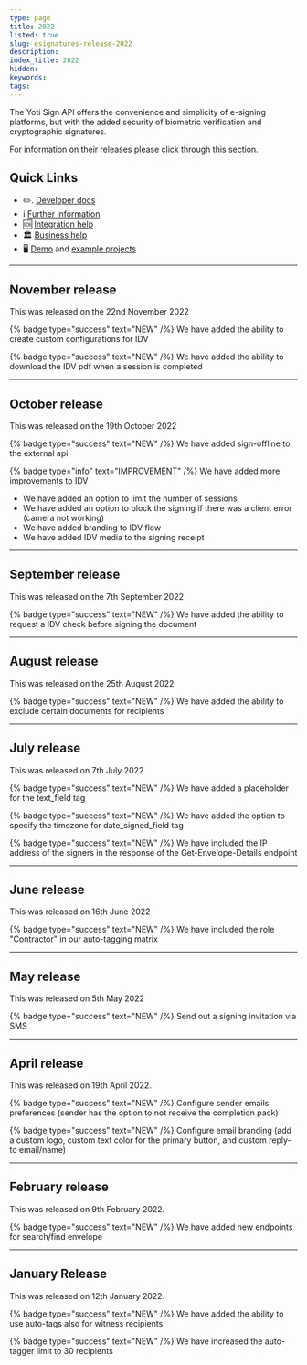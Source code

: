 ```yaml
---
type: page
title: 2022
listed: true
slug: esignatures-release-2022
description: 
index_title: 2022
hidden: 
keywords: 
tags: 
---
```


The Yoti Sign API offers the convenience and simplicity of e-signing platforms, but with the added security of biometric verification and cryptographic signatures.

For information on their releases please click through this section.

## Quick Links

- ✏️.  [Developer doc](https://developers.yoti.com/identity-verification/getting-started)[s](https://developers.yoti.com/identity-verification/getting-started)
- ℹ️  [Further information](https://business.yoti.com/doc-scan/)
- 🆘 [Integration help](https://yoti.force.com/yotisupport/s/contactsupport)
- 🏛  [Business help](https://www.yoti.com/contact-us/)
- 🖥 [Demo](https://yoti.world/yoti-doc-scan/) and [example projects](https://developers.yoti.com/identity-verification/quick-start)

---

## November release

This was released on the 22nd November 2022

{% badge type="success" text="NEW" /%} We have added the ability to create custom configurations for IDV

{% badge type="success" text="NEW" /%} We have added the ability to download the IDV pdf when a session is completed

---

## October release

This was released on the 19th October 2022

{% badge type="success" text="NEW" /%} We have added sign-offline to the external api

{% badge type="info" text="IMPROVEMENT" /%} We have added more improvements to IDV

- We have added an option to limit the number of sessions 
- We have added an option to block the signing if there was a client error (camera not working)
- We have added branding to IDV flow
- We have added IDV media to the signing receipt

---

## September release

This was released on the 7th September 2022

{% badge type="success" text="NEW" /%} We have added the ability to request a IDV check before signing the document 

---

## August release

This was released on the 25th August 2022

{% badge type="success" text="NEW" /%} We have added the ability to exclude certain documents for recipients

---

## July release

This was released on 7th July 2022

{% badge type="success" text="NEW" /%} We have added a placeholder for the text_field tag

{% badge type="success" text="NEW" /%} We have added the option to specify the timezone for date_signed_field tag

{% badge type="success" text="NEW" /%} We have included the IP address of the signers in the response of the Get-Envelope-Details endpoint

---

## June release

This was released on 16th June 2022

{% badge type="success" text="NEW" /%} We have included the role "Contractor" in our auto-tagging matrix

---

## May release

This was released on 5th May 2022

{% badge type="success" text="NEW" /%} Send out a signing invitation via SMS

---

## April release

This was released on 19th April 2022.

{% badge type="success" text="NEW" /%}  Configure sender emails preferences (sender has the option to not receive the completion pack)

{% badge type="success" text="NEW" /%} Configure email branding (add a custom logo, custom text color for the primary button, and custom reply-to email/name)

---

## February release

This was released on 9th February 2022.

{% badge type="success" text="NEW" /%} We have added new endpoints for search/find envelope

---

## January Release

This was released on 12th January 2022.

{% badge type="success" text="NEW" /%} We have added the ability to use auto-tags also for witness recipients

{% badge type="success" text="NEW" /%} We have increased the auto-tagger limit to 30 recipients